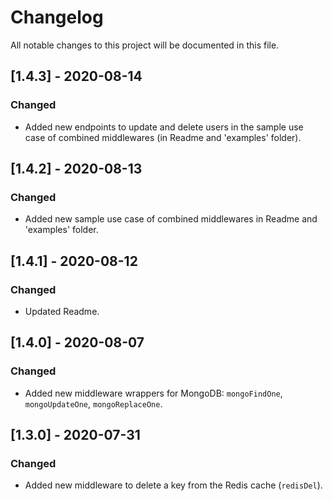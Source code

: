 # Changelog

All notable changes to this project will be documented in this file.

## [1.4.3] - 2020-08-14

### Changed

- Added new endpoints to update and delete users in the sample use case of combined middlewares (in Readme and 'examples' folder).

## [1.4.2] - 2020-08-13

### Changed

- Added new sample use case of combined middlewares in Readme and 'examples' folder.

## [1.4.1] - 2020-08-12

### Changed

- Updated Readme.

## [1.4.0] - 2020-08-07

### Changed

- Added new middleware wrappers for MongoDB: `mongoFindOne`, `mongoUpdateOne`, `mongoReplaceOne`.

## [1.3.0] - 2020-07-31

### Changed

- Added new middleware to delete a key from the Redis cache (`redisDel`).
